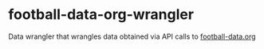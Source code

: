 # football-data-org-wrangler
Data wrangler that wrangles data obtained via API calls to [football-data.org](https://www.football-data.org/)
